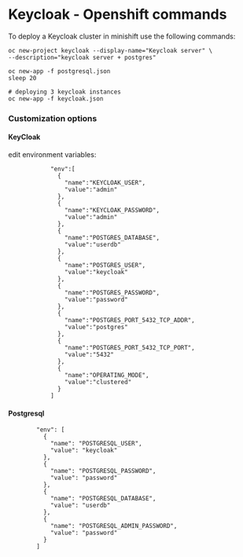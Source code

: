 # Keycloak - Openshift commands

To deploy a Keycloak cluster in minishift use the following commands:

```
oc new-project keycloak --display-name="Keycloak server" \
--description="keycloak server + postgres"

oc new-app -f postgresql.json
sleep 20

# deploying 3 keycloak instances
oc new-app -f keycloak.json
```

### Customization options

#### KeyCloak

edit environment variables:

                "env":[
                  {
                    "name":"KEYCLOAK_USER",
                    "value":"admin"
                  },
                  {
                    "name":"KEYCLOAK_PASSWORD",
                    "value":"admin"
                  },
                  {
                    "name":"POSTGRES_DATABASE",
                    "value":"userdb"
                  },
                  {
                    "name":"POSTGRES_USER",
                    "value":"keycloak"
                  },
                  {
                    "name":"POSTGRES_PASSWORD",
                    "value":"password"
                  },
                  {
                    "name":"POSTGRES_PORT_5432_TCP_ADDR",
                    "value":"postgres"
                  },
                  {
                    "name":"POSTGRES_PORT_5432_TCP_PORT",
                    "value":"5432"
                  },
                  {
                    "name":"OPERATING_MODE",
                    "value":"clustered"
                  }
                ]


#### Postgresql

            "env": [
              {
                "name": "POSTGRESQL_USER",
                "value": "keycloak"
              },
              {
                "name": "POSTGRESQL_PASSWORD",
                "value": "password"
              },
              {
                "name": "POSTGRESQL_DATABASE",
                "value": "userdb"
              },
              {
                "name": "POSTGRESQL_ADMIN_PASSWORD",
                "value": "password"
              }
            ]
